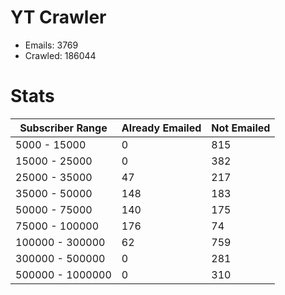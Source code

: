 # YT Crawler
- Emails: 3769
- Crawled: 186044

# Stats
| Subscriber Range  | Already Emailed | Not Emailed |
|-------|-------|-------|
| 5000 - 15000 | 0 | 815 |
| 15000 - 25000 | 0 | 382 |
| 25000 - 35000 | 47 | 217 |
| 35000 - 50000 | 148 | 183 |
| 50000 - 75000 | 140 | 175 |
| 75000 - 100000 | 176 | 74 |
| 100000 - 300000 | 62 | 759 |
| 300000 - 500000 | 0 | 281 |
| 500000 - 1000000 | 0 | 310 |
